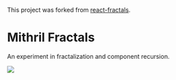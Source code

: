 This project was forked from [react-fractals](https://github.com/Swizec/react-fractals).

# Mithril Fractals

An experiment in fractalization and component recursion.

![](/react-tree.gif)
